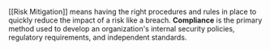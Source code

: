 [[Risk Mitigation]] means having the right procedures and rules in place to quickly reduce the impact of a risk like a breach. **Compliance** is the primary method used to develop an organization's internal security policies, regulatory requirements, and independent standards. 